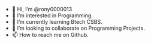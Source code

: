 - 👋 Hi, I’m @rony0000013
- 👀 I’m interested in Programming.
- 🌱 I’m currently learning Btech CSBS.
- 💞️ I’m looking to collaborate on Programming Projects.
- 📫 How to reach me on Github.

<!---
rony0000013/rony0000013 is a ✨ special ✨ repository because its `README.md` (this file) appears on your GitHub profile.
You can click the Preview link to take a look at your changes.
--->
